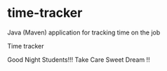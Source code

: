 # time-tracker
Java (Maven) application for tracking time on the job

Time tracker

Good Night Students!!!
Take Care Sweet Dream !!
